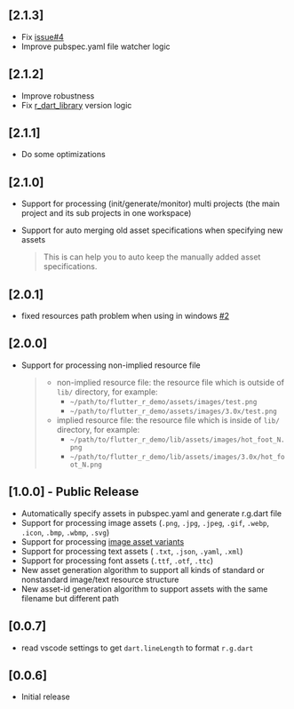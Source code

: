 ## [2.1.3]

- Fix [issue#4](https://github.com/Fly-Mix/flr-vscode-extension/issues/4)
- Improve pubspec.yaml file watcher logic

## [2.1.2]

- Improve robustness
- Fix [r_dart_library](https://github.com/YK-Unit/r_dart_library) version logic 

## [2.1.1]

- Do some optimizations

## [2.1.0]

- Support for processing (init/generate/monitor) multi projects (the main project and its sub projects in one workspace)

- Support for auto merging old asset specifications when specifying new assets

   > This is can help you to auto keep the manually added asset specifications.

## [2.0.1]

- fixed resources path problem when using in windows [#2](https://github.com/Fly-Mix/flr-vscode-extension/issues/2)

## [2.0.0]

- Support for processing non-implied resource file

  > - non-implied resource file: the resource file which is outside of `lib/` directory, for example:
  >   - `~/path/to/flutter_r_demo/assets/images/test.png`
  >   - `~/path/to/flutter_r_demo/assets/images/3.0x/test.png`
  > - implied resource file: the resource file which is inside of `lib/` directory, for example:
  >   - `~/path/to/flutter_r_demo/lib/assets/images/hot_foot_N.png`
  >   - `~/path/to/flutter_r_demo/lib/assets/images/3.0x/hot_foot_N.png`

## [1.0.0] - Public Release

- Automatically specify assets in pubspec.yaml and generate r.g.dart file
- Support for processing image assets (`.png`, `.jpg`, `.jpeg`, `.gif`, `.webp`, `.icon`, `.bmp`, `.wbmp`, `.svg`)
- Support for processing [image asset variants](https://flutter.dev/docs/development/ui/assets-and-images#asset-variants)
- Support for processing text assets ( `.txt`, `.json`, `.yaml`, `.xml`)
- Support for processing font assets (`.ttf`, `.otf`, `.ttc`)
- New asset generation algorithm to support all kinds of standard or nonstandard image/text resource structure
- New asset-id generation algorithm to support assets with the same filename but different path

## [0.0.7]

- read vscode settings to get `dart.lineLength` to format `r.g.dart`

## [0.0.6]

- Initial release

